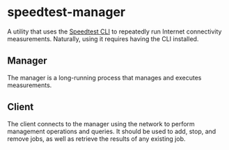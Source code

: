 # speedtest-manager

A utility that uses the [Speedtest CLI](https://www.speedtest.net/apps/cli) to repeatedly run Internet connectivity measurements. Naturally, using it requires having the CLI installed.

## Manager

The manager is a long-running process that manages and executes measurements.

## Client

The client connects to the manager using the network to perform management operations and queries. It should be used to add, stop, and remove jobs, as well as retrieve the results of any existing job.
